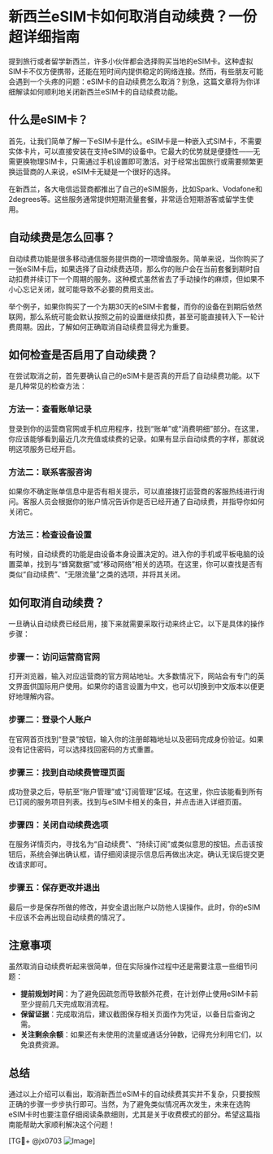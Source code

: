 # 新西兰eSIM卡如何取消自动续费？一份超详细指南

提到旅行或者留学新西兰，许多小伙伴都会选择购买当地的eSIM卡。这种虚拟SIM卡不仅方便携带，还能在短时间内提供稳定的网络连接。然而，有些朋友可能会遇到一个头疼的问题：eSIM卡的自动续费怎么取消？别急，这篇文章将为你详细解读如何顺利地关闭新西兰eSIM卡的自动续费功能。

## 什么是eSIM卡？

首先，让我们简单了解一下eSIM卡是什么。eSIM卡是一种嵌入式SIM卡，不需要实体卡片，可以直接安装在支持eSIM的设备中。它最大的优势就是便捷性——无需更换物理SIM卡，只需通过手机设置即可激活。对于经常出国旅行或需要频繁更换运营商的人来说，eSIM卡无疑是一个很好的选择。

在新西兰，各大电信运营商都推出了自己的eSIM服务，比如Spark、Vodafone和2degrees等。这些服务通常提供短期流量套餐，非常适合短期游客或留学生使用。

## 自动续费是怎么回事？

自动续费功能是很多移动通信服务提供商的一项增值服务。简单来说，当你购买了一张eSIM卡后，如果选择了自动续费选项，那么你的账户会在当前套餐到期时自动扣费并续订下一个周期的服务。这种模式虽然省去了手动操作的麻烦，但如果不小心忘记关闭，就可能导致不必要的费用支出。

举个例子，如果你购买了一个为期30天的eSIM卡套餐，而你的设备在到期后依然联网，那么系统可能会默认按照之前的设置继续扣费，甚至可能直接转入下一轮计费周期。因此，了解如何正确取消自动续费显得尤为重要。

## 如何检查是否启用了自动续费？

在尝试取消之前，首先要确认自己的eSIM卡是否真的开启了自动续费功能。以下是几种常见的检查方法：

### 方法一：查看账单记录
登录到你的运营商官网或手机应用程序，找到“账单”或“消费明细”部分。在这里，你应该能够看到最近几次充值或续费的记录。如果有显示自动续费的字样，那就说明这项服务已经开启。

### 方法二：联系客服咨询
如果你不确定账单信息中是否有相关提示，可以直接拨打运营商的客服热线进行询问。客服人员会根据你的账户情况告诉你是否已经开通了自动续费，并指导你如何关闭它。

### 方法三：检查设备设置
有时候，自动续费的功能是由设备本身设置决定的。进入你的手机或平板电脑的设置菜单，找到与“蜂窝数据”或“移动网络”相关的选项。在这里，你可以查找是否有类似“自动续费”、“无限流量”之类的选项，并将其关闭。

## 如何取消自动续费？

一旦确认自动续费已经启用，接下来就需要采取行动来终止它。以下是具体的操作步骤：

### 步骤一：访问运营商官网
打开浏览器，输入对应运营商的官方网站地址。大多数情况下，网站会有专门的英文界面供国际用户使用。如果你的语言设置为中文，也可以切换到中文版本以便更好地理解内容。

### 步骤二：登录个人账户
在官网首页找到“登录”按钮，输入你的注册邮箱地址以及密码完成身份验证。如果没有记住密码，可以选择找回密码的方式重置。

### 步骤三：找到自动续费管理页面
成功登录之后，导航至“账户管理”或“订阅管理”区域。在这里，你应该能看到所有已订阅的服务项目列表。找到与eSIM卡相关的条目，并点击进入详细页面。

### 步骤四：关闭自动续费选项
在服务详情页内，寻找名为“自动续费”、“持续订阅”或类似意思的按钮。点击该按钮后，系统会弹出确认框，请仔细阅读提示信息后再做出决定。确认无误后提交更改请求即可。

### 步骤五：保存更改并退出
最后一步是保存所做的修改，并安全退出账户以防他人误操作。此时，你的eSIM卡应该不会再出现自动续费的情况了。

## 注意事项

虽然取消自动续费听起来很简单，但在实际操作过程中还是需要注意一些细节问题：

- **提前规划时间**：为了避免因疏忽而导致额外花费，在计划停止使用eSIM卡前至少提前几天完成取消流程。
- **保留证据**：完成取消后，建议截图保存相关页面作为凭证，以备日后查询之需。
- **关注剩余余额**：如果还有未使用的流量或通话分钟数，记得充分利用它们，以免浪费资源。

## 总结

通过以上介绍可以看出，取消新西兰eSIM卡的自动续费其实并不复杂，只要按照正确的步骤一步步执行即可。当然，为了避免类似情况再次发生，未来在选购eSIM卡时也要注意仔细阅读条款细则，尤其是关于收费模式的部分。希望这篇指南能帮助大家顺利解决这个问题！

[TG💪+ @jx0703 ![Image](https://github.com/user-attachments/assets/dbca1d08-cadb-493c-b0ec-ad6f7a83f270)]